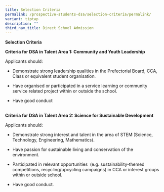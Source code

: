 ```yaml
---
title: Selection Criteria
permalink: /prospective-students-dsa/selection-criteria/permalink/
variant: tiptap
description: ""
third_nav_title: Direct School Admission
---
```

<p><strong>Selection Criteria&nbsp;</strong>
</p>
<p><strong>Criteria for DSA in Talent Area 1: Community and Youth Leadership</strong>
</p>
<p>Applicants should:</p>
<ul>
<li>
<p>Demonstrate strong leadership qualities in the Prefectorial Board, CCA,
Class or equivalent student organisation.</p>
</li>
<li>
<p>Have organised or participated in a service learning or community service
related project within or outside the school.</p>
</li>
<li>
<p>Have good conduct</p>
</li>
</ul>
<p>
<br><strong>Criteria for DSA in Talent Area 2: Science for Sustainable Development</strong>
</p>
<p>Applicants should:</p>
<ul>
<li>
<p>Demonstrate strong interest and talent in the area of STEM (Science, Technology,
Engineering, Mathematics).</p>
</li>
<li>
<p>Have passion for sustainable living and conservation of the environment.</p>
</li>
<li>
<p>Participated in relevant opportunities&nbsp; (e.g. sustainability-themed
competitions, recycling/upcycling campaigns) in CCA or interest groups
within or outside school.</p>
</li>
<li>
<p>Have good conduct.</p>
</li>
</ul>
<p></p>